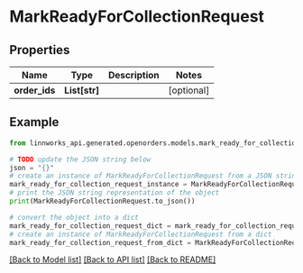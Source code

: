 # MarkReadyForCollectionRequest


## Properties

Name | Type | Description | Notes
------------ | ------------- | ------------- | -------------
**order_ids** | **List[str]** |  | [optional] 

## Example

```python
from linnworks_api.generated.openorders.models.mark_ready_for_collection_request import MarkReadyForCollectionRequest

# TODO update the JSON string below
json = "{}"
# create an instance of MarkReadyForCollectionRequest from a JSON string
mark_ready_for_collection_request_instance = MarkReadyForCollectionRequest.from_json(json)
# print the JSON string representation of the object
print(MarkReadyForCollectionRequest.to_json())

# convert the object into a dict
mark_ready_for_collection_request_dict = mark_ready_for_collection_request_instance.to_dict()
# create an instance of MarkReadyForCollectionRequest from a dict
mark_ready_for_collection_request_from_dict = MarkReadyForCollectionRequest.from_dict(mark_ready_for_collection_request_dict)
```
[[Back to Model list]](../README.md#documentation-for-models) [[Back to API list]](../README.md#documentation-for-api-endpoints) [[Back to README]](../README.md)


